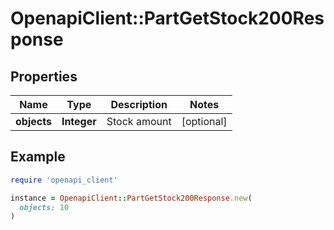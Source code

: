 # OpenapiClient::PartGetStock200Response

## Properties

| Name | Type | Description | Notes |
| ---- | ---- | ----------- | ----- |
| **objects** | **Integer** | Stock amount | [optional] |

## Example

```ruby
require 'openapi_client'

instance = OpenapiClient::PartGetStock200Response.new(
  objects: 10
)
```

